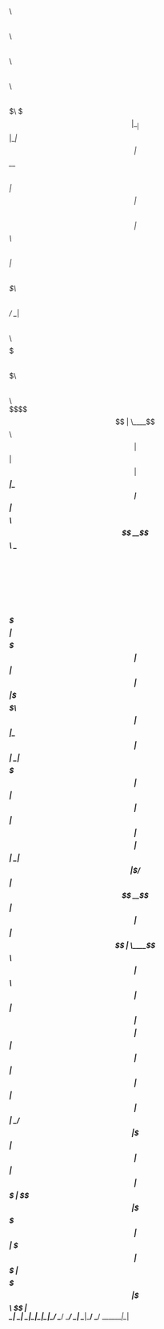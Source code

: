 
$$\      $$\           $$\ $$\ $$\             $$\            $$$$$$\                     $$\       $$\                           
$$$\    $$$ |          \__|$$ |\__|            $$ |          $$  __$$\                    $$ |      $$ |                          
$$$$\  $$$$ | $$$$$$\  $$\ $$ |$$\  $$$$$$$\ $$$$$$\         $$ /  \__| $$$$$$\  $$$$$$\  $$$$$$$\  $$$$$$$\   $$$$$$\   $$$$$$\  
$$\$$\$$ $$ | \____$$\ $$ |$$ |$$ |$$  _____|\_$$  _|        $$ |$$$$\ $$  __$$\ \____$$\ $$  __$$\ $$  __$$\ $$  __$$\ $$  __$$\ 
$$ \$$$  $$ | $$$$$$$ |$$ |$$ |$$ |\$$$$$$\    $$ |          $$ |\_$$ |$$ |  \__|$$$$$$$ |$$ |  $$ |$$ |  $$ |$$$$$$$$ |$$ |  \__|
$$ |\$  /$$ |$$  __$$ |$$ |$$ |$$ | \____$$\   $$ |$$\       $$ |  $$ |$$ |     $$  __$$ |$$ |  $$ |$$ |  $$ |$$   ____|$$ |      
$$ | \_/ $$ |\$$$$$$$ |$$ |$$ |$$ |$$$$$$$  |  \$$$$  |      \$$$$$$  |$$ |     \$$$$$$$ |$$$$$$$  |$$$$$$$  |\$$$$$$$\ $$ |      
\__|     \__| \_______|\__|\__|\__|\_______/    \____/        \______/ \__|      \_______|\_______/ \_______/  \_______|\__|      
                                                                                                                                  
                                                                                                                                  
                                                                                                                                  
